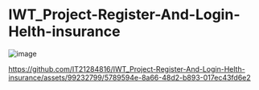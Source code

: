 # IWT_Project-Register-And-Login-Helth-insurance


![image](https://github.com/IT21284816/IWT_Project-Register-And-Login-Helth-insurance/assets/99232799/0c860852-8bb3-459d-83ea-6cd0d85700ad)

https://github.com/IT21284816/IWT_Project-Register-And-Login-Helth-insurance/assets/99232799/5789594e-8a66-48d2-b893-017ec43fd6e2

